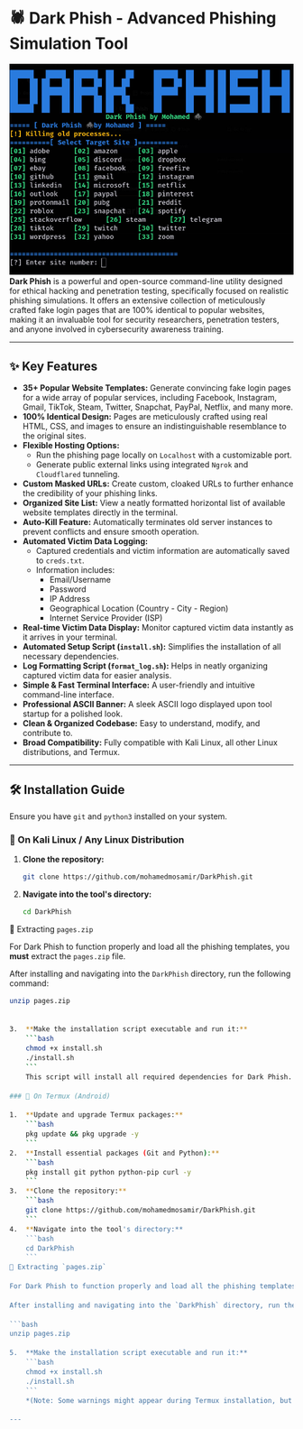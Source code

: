 # 🕷️ Dark Phish - Advanced Phishing Simulation Tool

![Dark Phish Banner](https://github.com/mohamedmosamir/DarkPhish/blob/main/baner.png?raw=true)
**Dark Phish** is a powerful and open-source command-line utility designed for ethical hacking and penetration testing, specifically focused on realistic phishing simulations. It offers an extensive collection of meticulously crafted fake login pages that are 100% identical to popular websites, making it an invaluable tool for security researchers, penetration testers, and anyone involved in cybersecurity awareness training.

---

## ✨ Key Features

* **35+ Popular Website Templates:** Generate convincing fake login pages for a wide array of popular services, including Facebook, Instagram, Gmail, TikTok, Steam, Twitter, Snapchat, PayPal, Netflix, and many more.
* **100% Identical Design:** Pages are meticulously crafted using real HTML, CSS, and images to ensure an indistinguishable resemblance to the original sites.
* **Flexible Hosting Options:**
    * Run the phishing page locally on `Localhost` with a customizable port.
    * Generate public external links using integrated `Ngrok` and `Cloudflared` tunneling.
* **Custom Masked URLs:** Create custom, cloaked URLs to further enhance the credibility of your phishing links.
* **Organized Site List:** View a neatly formatted horizontal list of available website templates directly in the terminal.
* **Auto-Kill Feature:** Automatically terminates old server instances to prevent conflicts and ensure smooth operation.
* **Automated Victim Data Logging:**
    * Captured credentials and victim information are automatically saved to `creds.txt`.
    * Information includes:
        * Email/Username
        * Password
        * IP Address
        * Geographical Location (Country - City - Region)
        * Internet Service Provider (ISP)
* **Real-time Victim Data Display:** Monitor captured victim data instantly as it arrives in your terminal.
* **Automated Setup Script (`install.sh`):** Simplifies the installation of all necessary dependencies.
* **Log Formatting Script (`format_log.sh`):** Helps in neatly organizing captured victim data for easier analysis.
* **Simple & Fast Terminal Interface:** A user-friendly and intuitive command-line interface.
* **Professional ASCII Banner:** A sleek ASCII logo displayed upon tool startup for a polished look.
* **Clean & Organized Codebase:** Easy to understand, modify, and contribute to.
* **Broad Compatibility:** Fully compatible with Kali Linux, all other Linux distributions, and Termux.

---

## 🛠️ Installation Guide

Ensure you have `git` and `python3` installed on your system.

### 🐧 On Kali Linux / Any Linux Distribution

1.  **Clone the repository:**
    ```bash
    git clone https://github.com/mohamedmosamir/DarkPhish.git
    ```
2.  **Navigate into the tool's directory:**
    ```bash
    cd DarkPhish
    ```
📂 Extracting `pages.zip`

For Dark Phish to function properly and load all the phishing templates, you **must** extract the `pages.zip` file.

After installing and navigating into the `DarkPhish` directory, run the following command:

```bash
unzip pages.zip
    
    
3.  **Make the installation script executable and run it:**
    ```bash
    chmod +x install.sh
    ./install.sh
    ```
    This script will install all required dependencies for Dark Phish.

### 📱 On Termux (Android)

1.  **Update and upgrade Termux packages:**
    ```bash
    pkg update && pkg upgrade -y
    ```
2.  **Install essential packages (Git and Python):**
    ```bash
    pkg install git python python-pip curl -y
    ```
3.  **Clone the repository:**
    ```bash
    git clone https://github.com/mohamedmosamir/DarkPhish.git
    ```
4.  **Navigate into the tool's directory:**
    ```bash
    cd DarkPhish
    ```
📂 Extracting `pages.zip`

For Dark Phish to function properly and load all the phishing templates, you **must** extract the `pages.zip` file.

After installing and navigating into the `DarkPhish` directory, run the following command:

```bash
unzip pages.zip
    
5.  **Make the installation script executable and run it:**
    ```bash
    chmod +x install.sh
    ./install.sh
    ```
    *(Note: Some warnings might appear during Termux installation, but the tool should generally function correctly.)*

---


